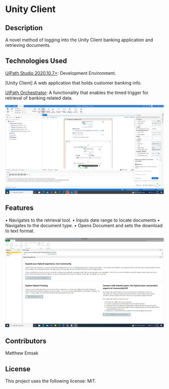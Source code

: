 # <strong> Unity Client </strong> #

## <strong> Description </strong> ##

A novel method of logging into the Unity Client banking application and retrieving documents.

## <strong> Technologies Used </strong> ##

[UiPath Studio 2020.10.7+](https://www.uipath.com/product/studio): Development Environment.

[Unity Client] A web application that holds customer banking info.

[UiPath Orchestrator](www.cloud.uipath.com/): A functionality that enables the timed trigger for retrieval of banking related data.

![]()<img width="723" alt="image" src="https://github.com/matthew813709/Gitimages/blob/3efe829a80e09136980c0b5e034a634e13fb3ddd/Screenshot%202023-06-12%20132222.png">

## <strong> Features </strong> ##

• Navigates to the retrieval tool.
• Inputs date range to locate documents
• Navigates to the document type.
• Opens Document and sets the download to text format.


![]()<img width="723" alt="image" src="https://github.com/matthew813709/Gitimages/blob/98ede88061f3d0de9f62f6feb5f10690970e77b2/Screenshot%202023-06-12%20153242.png">

## <strong> Contributors </strong> ##
Matthew Emsak

## <strong> License </strong> ##
This project uses the following license: MiT.
